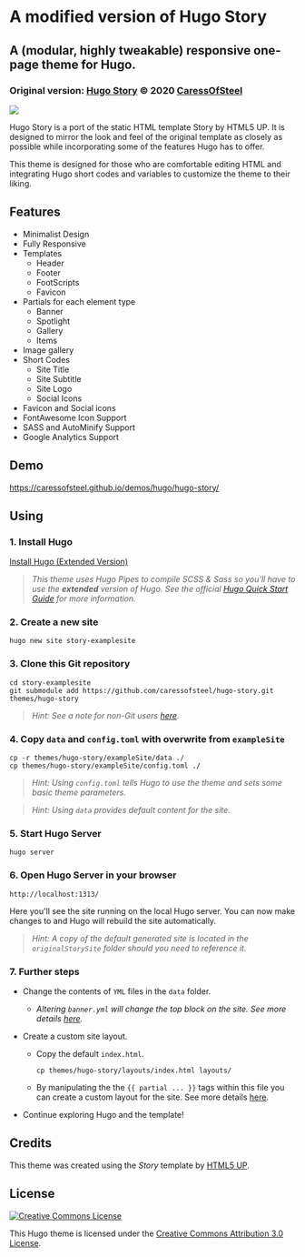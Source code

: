 # A modified version of Hugo Story
## A (modular, highly tweakable) responsive one-page theme for Hugo.
### Original version: [Hugo Story](https://github.com/caressofsteel/hugo-story) © 2020 [CaressOfSteel](https://github.com/caressofsteel)

![](images/device-screenshots.png)

Hugo Story is a port of the static HTML template Story by HTML5 UP. It is designed to mirror the look and feel of the original template as closely as possible while incorporating some of the features Hugo has to offer.

This theme is designed for those who are comfortable editing HTML and integrating Hugo short codes and variables to customize the theme to their liking.

## Features

- Minimalist Design
- Fully Responsive
- Templates
  - Header
  - Footer
  - FootScripts
  - Favicon
- Partials for each element type
  - Banner
  - Spotlight
  - Gallery
  - Items
- Image gallery
- Short Codes
  - Site Title
  - Site Subtitle
  - Site Logo
  - Social Icons
- Favicon and Social icons
- FontAwesome Icon Support
- SASS and AutoMinify Support
- Google Analytics Support

## Demo
https://caressofsteel.github.io/demos/hugo/hugo-story/
## Using
### 1. Install Hugo

[Install Hugo (Extended Version)](https://gohugo.io/overview/installing/)
    
> _This theme uses Hugo Pipes to compile SCSS & Sass so you'll have to use the **extended** version of Hugo. See the official [Hugo Quick Start Guide](https://gohugo.io/getting-started/quick-start/) for more information._
### 2. Create a new site

``` 
hugo new site story-examplesite
```
### 3. Clone this Git repository

```
cd story-examplesite
git submodule add https://github.com/caressofsteel/hugo-story.git themes/hugo-story
```

> _Hint: See a note for non-Git users [here](https://gohugo.io/getting-started/quick-start/#step-3-add-a-theme)._
### 4. Copy `data` and `config.toml` with overwrite from `exampleSite`
```
cp -r themes/hugo-story/exampleSite/data ./
cp themes/hugo-story/exampleSite/config.toml ./
```
> _Hint: Using `config.toml` tells Hugo to use the theme and sets some basic theme parameters._

> _Hint: Using `data` provides default content for the site._
### 5. Start Hugo Server
```
hugo server
```
### 6. Open Hugo Server in your browser
```
http://localhost:1313/
```
Here you'll see the site running on the local Hugo server. You can now make changes to and Hugo will rebuild the site automatically.

> _Hint: A copy of the default generated site is located in the _`originalStorySite`_ folder should you need to reference it._

### 7. Further steps

- Change the contents of `YML` files in the `data` folder. 
  - _Altering `banner.yml` will change the top block on the site. See more details [here](https://gohugo.io/templates/data-templates/)._

- Create a custom site layout.
  - Copy the default `index.html`.

    ```
    cp themes/hugo-story/layouts/index.html layouts/
    ```
  - By manipulating the the `{{ partial ... }}` tags within this file you can create a custom layout for the site. See more details [here](https://gohugo.io/templates/partials/).

- Continue exploring Hugo and the template!
## Credits

This theme was created using the _Story_ template by [HTML5 UP](https://html5up.net/uploads/demos/story/).

## License

<a rel="license" href="http://creativecommons.org/licenses/by/3.0/" class="license-button"><img alt="Creative Commons License" style="border-width:0" src="https://i.creativecommons.org/l/by/3.0/88x31.png"></a>

This Hugo theme is licensed under the [Creative Commons Attribution 3.0 License](LICENSE).
